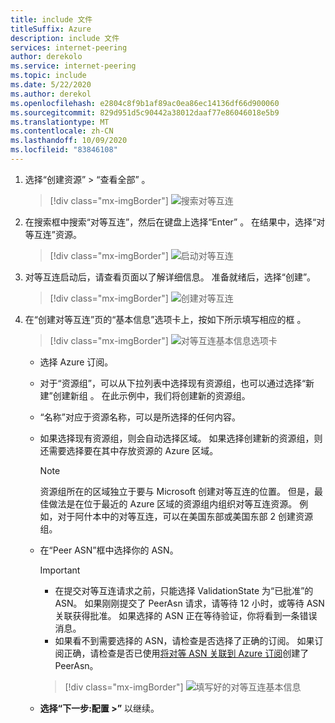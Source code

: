 ```yaml
---
title: include 文件
titleSuffix: Azure
description: include 文件
services: internet-peering
author: derekolo
ms.service: internet-peering
ms.topic: include
ms.date: 5/22/2020
ms.author: derekol
ms.openlocfilehash: e2804c8f9b1af89ac0ea86ec14136df66d900060
ms.sourcegitcommit: 829d951d5c90442a38012daaf77e86046018e5b9
ms.translationtype: MT
ms.contentlocale: zh-CN
ms.lasthandoff: 10/09/2020
ms.locfileid: "83846108"
---
```

1. 选择“创建资源” > “查看全部” 。

    > [!div class="mx-imgBorder"]
    > ![搜索对等互连](../media/setup-seeall.png)

1. 在搜索框中搜索“对等互连”，然后在键盘上选择“Enter” 。 在结果中，选择“对等互连”资源。

    > [!div class="mx-imgBorder"]
    > ![启动对等互连](../media/setup-launch.png)

1. 对等互连启动后，请查看页面以了解详细信息。 准备就绪后，选择“创建”。

    > [!div class="mx-imgBorder"]
    > ![创建对等互连](../media/setup-create.png)

1. 在“创建对等互连”页的“基本信息”选项卡上，按如下所示填写相应的框 。

    > [!div class="mx-imgBorder"]
    > ![对等互连基本信息选项卡](../media/setup-basics-tab.png)

    * 选择 Azure 订阅。
    * 对于“资源组”，可以从下拉列表中选择现有资源组，也可以通过选择“新建”创建新组 。 在此示例中，我们将创建新的资源组。
    * “名称”对应于资源名称，可以是所选择的任何内容。
    * 如果选择现有资源组，则会自动选择区域。 如果选择创建新的资源组，则还需要选择要在其中存放资源的 Azure 区域。

        > [!NOTE]
        > 资源组所在的区域独立于要与 Microsoft 创建对等互连的位置。 但是，最佳做法是在位于最近的 Azure 区域的资源组内组织对等互连资源。 例如，对于阿什本中的对等互连，可以在美国东部或美国东部 2 创建资源组。

    * 在“Peer ASN”框中选择你的 ASN。

        > [!IMPORTANT]
        > * 在提交对等互连请求之前，只能选择 ValidationState 为“已批准”的 ASN。 如果刚刚提交了 PeerAsn 请求，请等待 12 小时，或等待 ASN 关联获得批准。 如果选择的 ASN 正在等待验证，你将看到一条错误消息。 
        > * 如果看不到需要选择的 ASN，请检查是否选择了正确的订阅。 如果订阅正确，请检查是否已使用[将对等 ASN 关联到 Azure 订阅](../howto-subscription-association-portal.md)创建了 PeerAsn。

        > [!div class="mx-imgBorder"]
        > ![填写好的对等互连基本信息](../media/setup-direct-basics-filled-tab.png)

    * **选择“下一步:配置 >”** 以继续。
